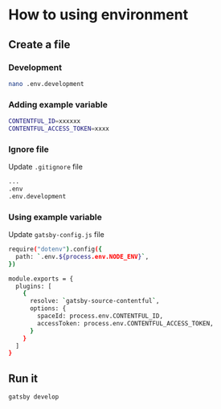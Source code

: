 # How to using environment

## Create a file

### Development

```bash
nano .env.development
```

### Adding example variable

```bash
CONTENTFUL_ID=xxxxxx
CONTENTFUL_ACCESS_TOKEN=xxxx
```

### Ignore file

Update `.gitignore` file

```bash
...
.env
.env.development
```

### Using example variable

Update `gatsby-config.js` file

```bash
require("dotenv").config({
  path: `.env.${process.env.NODE_ENV}`,
})

module.exports = {
  plugins: [
    {
      resolve: `gatsby-source-contentful`,
      options: {
        spaceId: process.env.CONTENTFUL_ID,
        accessToken: process.env.CONTENTFUL_ACCESS_TOKEN,
      }
    }
  ]
}
```

## Run it

```bash
gatsby develop
```
